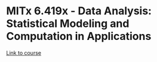 # MITx 6.419x - Data Analysis: Statistical Modeling and Computation in Applications

[Link to course](https://learning.edx.org/course/course-v1:MITx+6.419x+1T2021/home)

